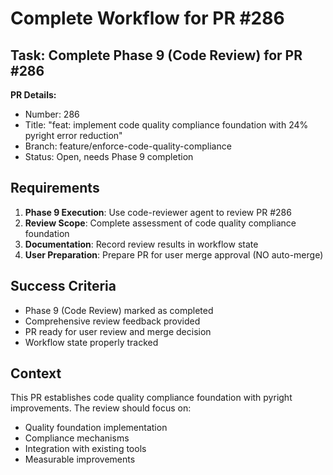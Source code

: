 # Complete Workflow for PR #286

## Task: Complete Phase 9 (Code Review) for PR #286

**PR Details:**
- Number: 286
- Title: "feat: implement code quality compliance foundation with 24% pyright error reduction"
- Branch: feature/enforce-code-quality-compliance
- Status: Open, needs Phase 9 completion

## Requirements

1. **Phase 9 Execution**: Use code-reviewer agent to review PR #286
2. **Review Scope**: Complete assessment of code quality compliance foundation
3. **Documentation**: Record review results in workflow state
4. **User Preparation**: Prepare PR for user merge approval (NO auto-merge)

## Success Criteria

- Phase 9 (Code Review) marked as completed
- Comprehensive review feedback provided
- PR ready for user review and merge decision
- Workflow state properly tracked

## Context

This PR establishes code quality compliance foundation with pyright improvements. The review should focus on:
- Quality foundation implementation
- Compliance mechanisms
- Integration with existing tools
- Measurable improvements
